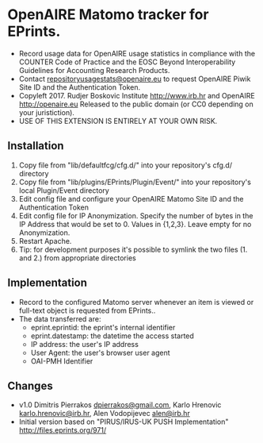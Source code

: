 # OpenAIRE Matomo tracker for EPrints.

* Record usage data for OpenAIRE usage statistics in compliance with the COUNTER Code of Practice and the EOSC Beyond Interoperability Guidelines for Accounting Research Products.
* Contact repositoryusagestats@openaire.eu to request OpenAIRE Piwik Site ID and the Authentication Token.
* Copyleft 2017. Rudjer Boskovic Institute <http://www.irb.hr> and OpenAIRE <http://openaire.eu> Released to the public domain (or CC0 depending on your juristiction).
* USE OF THIS EXTENSION IS ENTIRELY AT YOUR OWN RISK.

##  Installation
1. Copy file from "lib/defaultfcg/cfg.d/" into your repository's cfg.d/ directory
2. Copy file from "lib/plugins/EPrints/Plugin/Event/" into your repository's local Plugin/Event directory
3. Edit config file and configure your OpenAIRE Matomo Site ID and the Authentication Token
4. Edit config file for IP Anonymization. Specify the number of bytes in the IP Address that would be set to 0. Values in {1,2,3}. Leave empty for no Anonymization.
5. Restart Apache.
6. Tip: for development purposes it's possible to symlink the two files (1. and 2.) from appropriate directories

##  Implementation
* Record to the configured Matomo server whenever an item is viewed or full-text object is requested from EPrints..
* The data transferred are:
  - eprint.eprintid: the eprint's internal identifier
  - eprint.datestamp: the datetime the access started
  - IP address: the user's IP address
  - User Agent: the user's browser user agent
  - OAI-PMH Identifier

##  Changes
* v1.0 Dimitris Pierrakos <dpierrakos@gmail.com>, Karlo Hrenovic <karlo.hrenovic@irb.hr>, Alen Vodopijevec <alen@irb.hr>
* Initial version based on "PIRUS/IRUS-UK PUSH Implementation" <http://files.eprints.org/971/>
